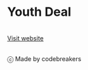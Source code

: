 <h1>Youth Deal</h1>
<br />
<a href="https://youthdeal.vercel.app/">Visit website</a>
<br />
<br />
<p>ⓒ Made by codebreakers</p>

